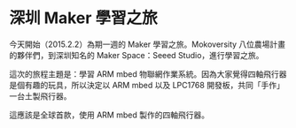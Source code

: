 # 深圳 Maker 學習之旅

今天開始（2015.2.2）為期一週的 Maker 學習之旅。Mokoversity 八位農場計畫的夥伴們，到深圳知名的 Maker Space：Seeed Studio，進行學習之旅。

這次的旅程主題是：學習 ARM mbed 物聯網作業系統。因為大家覺得四軸飛行器是個有趣的玩具，所以決定以 ARM mbed 以及 LPC1768 開發板，共同「手作」一台土製飛行器。

這應該是全球首款，使用 ARM mbed 製作的四軸飛行器。


